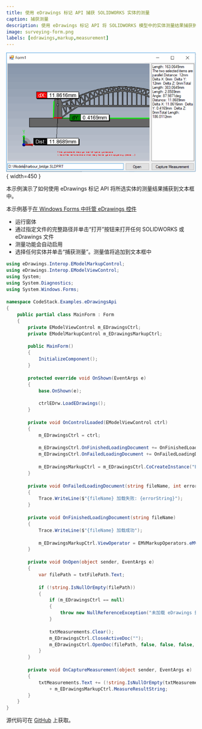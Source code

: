 ```yaml
---
title: 使用 eDrawings 标记 API 捕获 SOLIDWORKS 实体的测量
caption: 捕获测量
description: 使用 eDrawings 标记 API 将 SOLIDWORKS 模型中的实体测量结果捕获到文本框中
image: surveying-form.png
labels: [edrawings,markup,measurement]
---
```

![测量结果捕获在文本框中](surveying-form.png){ width=450 }

本示例演示了如何使用 eDrawings 标记 API 将所选实体的测量结果捕获到文本框中。

本示例基于[在 Windows Forms 中托管 eDrawings 控件](/docs/codestack/edrawings-api/gettings-started/winforms/)

* 运行窗体
* 通过指定文件的完整路径并单击“打开”按钮来打开任何 SOLIDWORKS 或 eDrawings 文件
* 测量功能会自动启用
* 选择任何实体并单击“捕获测量”。测量值将追加到文本框中

~~~ cs
using eDrawings.Interop.EModelMarkupControl;
using eDrawings.Interop.EModelViewControl;
using System;
using System.Diagnostics;
using System.Windows.Forms;

namespace CodeStack.Examples.eDrawingsApi
{
    public partial class MainForm : Form
    {
        private EModelViewControl m_EDrawingsCtrl;
        private EModelMarkupControl m_EDrawingsMarkupCtrl;

        public MainForm()
        {
            InitializeComponent();
        }

        protected override void OnShown(EventArgs e)
        {
            base.OnShown(e);

            ctrlEDrw.LoadEDrawings();
        }

        private void OnControlLoaded(EModelViewControl ctrl)
        {
            m_EDrawingsCtrl = ctrl;

            m_EDrawingsCtrl.OnFinishedLoadingDocument += OnFinishedLoadingDocument;
            m_EDrawingsCtrl.OnFailedLoadingDocument += OnFailedLoadingDocument;

            m_EDrawingsMarkupCtrl = m_EDrawingsCtrl.CoCreateInstance("EModelViewMarkup.EModelMarkupControl") as EModelMarkupControl;
        }

        private void OnFailedLoadingDocument(string fileName, int errorCode, string errorString)
        {
            Trace.WriteLine($"{fileName} 加载失败: {errorString}");
        }

        private void OnFinishedLoadingDocument(string fileName)
        {
            Trace.WriteLine($"{fileName} 加载成功");
            
            m_EDrawingsMarkupCtrl.ViewOperator = EMVMarkupOperators.eMVOperatorMeasure;
        }
        
        private void OnOpen(object sender, EventArgs e)
        {
            var filePath = txtFilePath.Text;

            if (!string.IsNullOrEmpty(filePath))
            {
                if (m_EDrawingsCtrl == null)
                {
                    throw new NullReferenceException("未加载 eDrawings 控件");
                }

                txtMeasurements.Clear();
                m_EDrawingsCtrl.CloseActiveDoc("");
                m_EDrawingsCtrl.OpenDoc(filePath, false, false, false, "");
            }
        }

        private void OnCaptureMeasurement(object sender, EventArgs e)
        {
            txtMeasurements.Text += (!string.IsNullOrEmpty(txtMeasurements.Text) ? Environment.NewLine : "") 
                + m_EDrawingsMarkupCtrl.MeasureResultString;
        }
    }
}

~~~



源代码可在 [GitHub](https://github.com/codestackdev/solidworks-api-examples/tree/master/edrawings-api/MeasurementSurveying) 上获取。